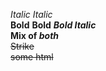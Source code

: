 *Italic* *Italic*  
**Bold** **Bold** ***Bold Italic***  
**Mix of *both***  
~~Strike~~  
<del>some html</del>
